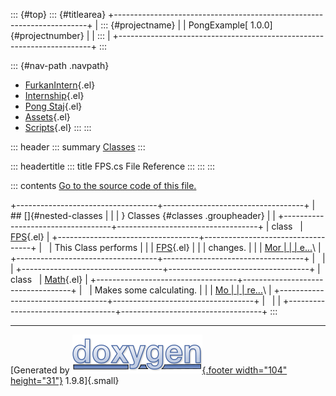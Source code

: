 ::: {#top}
::: {#titlearea}
+-----------------------------------------------------------------------+
| ::: {#projectname}                                                    |
| PongExample[ 1.0.0]{#projectnumber}                                   |
| :::                                                                   |
+-----------------------------------------------------------------------+
:::

::: {#nav-path .navpath}
-   [FurkanIntern](dir_1dcde7ea5adb4470e937f2f1c0036389.html){.el}
-   [Internship](dir_db18fc5b59b71647f21f3d49fd35b7b1.html){.el}
-   [Pong Staj](dir_7f2202f332a95df5c6e50699b596c7b9.html){.el}
-   [Assets](dir_b7568e80c0eb65df54ebd3d006b23e5e.html){.el}
-   [Scripts](dir_97d71e10d40891aefe860af68a8d9ea5.html){.el}
:::
:::

::: header
::: summary
[Classes](#nested-classes)
:::

::: headertitle
::: title
FPS.cs File Reference
:::
:::
:::

::: contents
[Go to the source code of this file.](_f_p_s_8cs_source.html)

+-----------------------------------+-----------------------------------+
| ## []{#nested-classes             |                                   |
| } Classes {#classes .groupheader} |                                   |
+-----------------------------------+-----------------------------------+
| class                             | [FPS](class_f_p_s.html){.el}      |
+-----------------------------------+-----------------------------------+
|                                   | This Class performs               |
|                                   | [FPS](class_f_p_s.html "This C    |
|                                   | lass performs FPS changes."){.el} |
|                                   | changes.                          |
|                                   | [Mor                              |
|                                   | e\...](class_f_p_s.html#details)\ |
+-----------------------------------+-----------------------------------+
|                                   |                                   |
+-----------------------------------+-----------------------------------+
| class                             | [Math](class_math.html){.el}      |
+-----------------------------------+-----------------------------------+
|                                   | Makes some calculating.           |
|                                   | [Mo                               |
|                                   | re\...](class_math.html#details)\ |
+-----------------------------------+-----------------------------------+
|                                   |                                   |
+-----------------------------------+-----------------------------------+
:::

------------------------------------------------------------------------

[Generated by [![doxygen](doxygen.svg){.footer width="104"
height="31"}](https://www.doxygen.org/index.html) 1.9.8]{.small}
